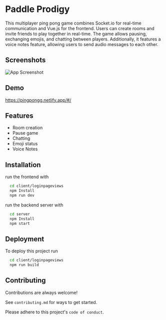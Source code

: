 
# Paddle Prodigy

This multiplayer ping pong game combines Socket.io for real-time communication and Vue.js for the frontend. Users can create rooms and invite friends to play together in real-time. The game allows pausing, exchanging emojis, and chatting between players. Additionally, it features a voice notes feature, allowing users to send audio messages to each other.


## Screenshots

![App Screenshot](https://i.ibb.co/7YCmg8d/Screenshot-2023-05-19-110537.png)


## Demo

https://pingpongg.netlify.app/#/


## Features

- Room creation
- Pause game
- Chatting
- Emoji status
- Voice Notes


## Installation

run the frontend with

```bash
  cd client/loginpageviews
  npm Install
  npm run dev
```

run the backend server with

```bash
  cd server
  npm Install
  npm start
```
    
    
## Deployment

To deploy this project run

```bash
  cd client/loginpageviews
  npm run build
```


## Contributing

Contributions are always welcome!

See `contributing.md` for ways to get started.

Please adhere to this project's `code of conduct`.


